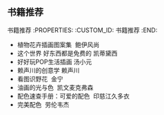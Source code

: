 书籍推荐
---------------------------

书籍推荐
   :PROPERTIES:
   :CUSTOM_ID: 书籍推荐
   :END:

- 植物花卉插画图案集  鲍伊风尚
- 这个世界 好东西都是免费的 凯蒂黛西
- 好好玩POP生活插画 汤小元
- 赖声川的创意学 赖声川
- 看图识野花  金宁
- 油画的光与色  凯文麦克弗森
- 配色速查手册：可爱的配色  印慈江久多衣
- 完美配色  劳伦韦杰
